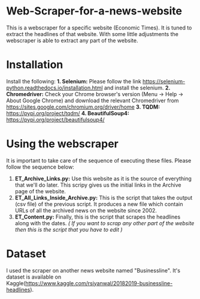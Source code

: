 # Web-Scraper-for-a-news-website
This is a webscraper for a specific website (Economic Times). It is tuned to extract the headlines of that website. With some little adjustments the webscraper is able to extract any part of the website. 

# Installation
Install the following:
**1. Selenium:** Please follow the link https://selenium-python.readthedocs.io/installation.html and install the selenium.
**2. Chromedriver:** Check your Chrome browser's version (Menu -> Help -> About Google Chrome) and download the relevant Chromedriver from https://sites.google.com/chromium.org/driver/home
**3. TQDM:** https://pypi.org/project/tqdm/
**4. BeautifulSoup4:** https://pypi.org/project/beautifulsoup4/

# Using the webscraper
It is important to take care of the sequence of executing these files. Please follow the sequence below:
1. **ET_Archive_Links.py:** Use this website as it is the source of everything that we'll do later. This scripy gives us the initial links in the Archive page of the website. 
2. **ET_All_Links_Inside_Archive.py:** This is the script that takes the output (csv file) of the previous script. It produces a new file which contain URLs of all the archived news on the website since 2002. 
3. **ET_Content.py:** Finally, this is the script that scrapes the headlines along with the dates. *( If you want to scrap any other part of the website then this is the script that you have to edit )*

# Dataset
I used the scraper on another news website named "Businessline". It's dataset is available on Kaggle(https://www.kaggle.com/rsiyanwal/20182019-businessline-headlines).
